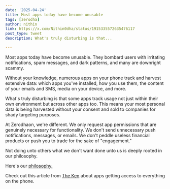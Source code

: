 ```yaml
---
date: '2025-04-24'
title: Most apps today have become unusable
tags: [zerodha]
author: nithin
link: https://x.com/Nithin0dha/status/1915335572635476117
post_type: tweet
description: What's truly disturbing is that...

---
```


Most apps today have become unusable. They bombard users with irritating notifications, spam messages, and dark patterns, and many are downright scammy.

Without your knowledge, numerous apps on your phone track and harvest extensive data: which apps you've installed, how you use them, the content of your emails and SMS, media on your device, and more.

What's truly disturbing is that some apps track usage not just within their own environment but across other apps too. This means your most personal data is being harvested without your consent and sold to companies for shady targeting purposes.

At Zerodhaon, we're different. We only request app permissions that are genuinely necessary for functionality. We don't send unnecessary push notifications, messages, or emails. We don't peddle useless financial products or push you to trade for the sake of "engagement." 

Not doing unto others what we don't want done unto us is deeply rooted in our philosophy.

Here's our [philosophy.](https://zerodha.com/about/philosophy/)

Check out this article from [The Ken](https://t.co/D2uTIKvqA7) about apps getting access to everything on the phone. 
